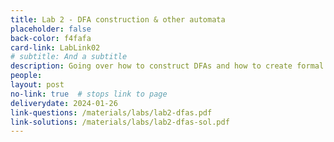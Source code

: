```yaml
---
title: Lab 2 - DFA construction & other automata
placeholder: false
back-color: f4fafa
card-link: LabLink02
# subtitle: And a subtitle
description: Going over how to construct DFAs and how to create formal definitions of other automata.
people:
layout: post
no-link: true  # stops link to page 
deliverydate: 2024-01-26
link-questions: /materials/labs/lab2-dfas.pdf
link-solutions: /materials/labs/lab2-dfas-sol.pdf
---
```










